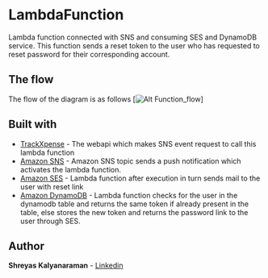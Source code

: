 # LambdaFunction

Lambda function connected with SNS and consuming SES and DynamoDB service. This function sends a reset token to the user who has requested to reset password for their corresponding account.

## The flow

The flow of the diagram is as follows
[![Alt Function_flow](https://github.com/ShreyasKraman/LamdaFunction/LambdaFuncationCall)]


## Built with

* [TrackXpense](https://github.com/ShreyasKraman/TracXpense) - The webapi which makes SNS event request to call this lambda function
* [Amazon SNS](https://aws.amazon.com/sns/) - Amazon SNS topic sends a push notification which activates the lambda function.
* [Amazon SES](https://aws.amazon.com/ses/) - Lambda function after execution in turn sends mail to the user with reset link
* [Amazon DynamoDB](https://aws.amazon.com/dynamodb/) - Lambda function checks for the user in the dynamodb table and returns the same token if already present in the table, else stores the new token and returns the password link to the user through SES.

## Author

**Shreyas Kalyanaraman** - [Linkedin](https://www.linkedin.com/in/shreyaskalyanaraman)



